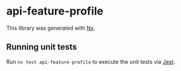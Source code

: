 # api-feature-profile

This library was generated with [Nx](https://nx.dev).

## Running unit tests

Run `nx test api-feature-profile` to execute the unit tests via [Jest](https://jestjs.io).
